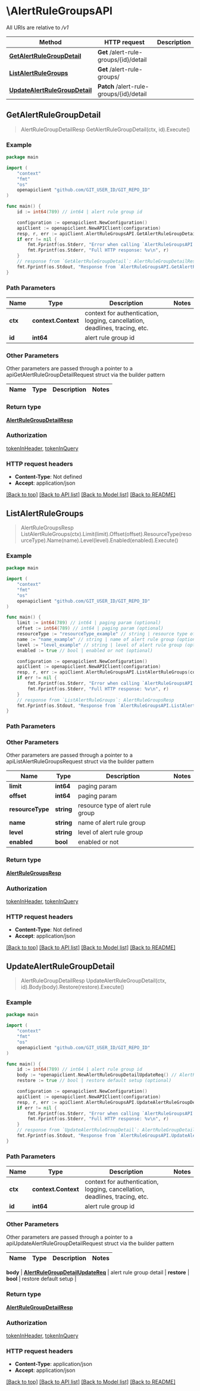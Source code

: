 # \AlertRuleGroupsAPI

All URIs are relative to */v1*

Method | HTTP request | Description
------------- | ------------- | -------------
[**GetAlertRuleGroupDetail**](AlertRuleGroupsAPI.md#GetAlertRuleGroupDetail) | **Get** /alert-rule-groups/{id}/detail | 
[**ListAlertRuleGroups**](AlertRuleGroupsAPI.md#ListAlertRuleGroups) | **Get** /alert-rule-groups/ | 
[**UpdateAlertRuleGroupDetail**](AlertRuleGroupsAPI.md#UpdateAlertRuleGroupDetail) | **Patch** /alert-rule-groups/{id}/detail | 



## GetAlertRuleGroupDetail

> AlertRuleGroupDetailResp GetAlertRuleGroupDetail(ctx, id).Execute()





### Example

```go
package main

import (
	"context"
	"fmt"
	"os"
	openapiclient "github.com/GIT_USER_ID/GIT_REPO_ID"
)

func main() {
	id := int64(789) // int64 | alert rule group id

	configuration := openapiclient.NewConfiguration()
	apiClient := openapiclient.NewAPIClient(configuration)
	resp, r, err := apiClient.AlertRuleGroupsAPI.GetAlertRuleGroupDetail(context.Background(), id).Execute()
	if err != nil {
		fmt.Fprintf(os.Stderr, "Error when calling `AlertRuleGroupsAPI.GetAlertRuleGroupDetail``: %v\n", err)
		fmt.Fprintf(os.Stderr, "Full HTTP response: %v\n", r)
	}
	// response from `GetAlertRuleGroupDetail`: AlertRuleGroupDetailResp
	fmt.Fprintf(os.Stdout, "Response from `AlertRuleGroupsAPI.GetAlertRuleGroupDetail`: %v\n", resp)
}
```

### Path Parameters


Name | Type | Description  | Notes
------------- | ------------- | ------------- | -------------
**ctx** | **context.Context** | context for authentication, logging, cancellation, deadlines, tracing, etc.
**id** | **int64** | alert rule group id | 

### Other Parameters

Other parameters are passed through a pointer to a apiGetAlertRuleGroupDetailRequest struct via the builder pattern


Name | Type | Description  | Notes
------------- | ------------- | ------------- | -------------


### Return type

[**AlertRuleGroupDetailResp**](AlertRuleGroupDetailResp.md)

### Authorization

[tokenInHeader](../README.md#tokenInHeader), [tokenInQuery](../README.md#tokenInQuery)

### HTTP request headers

- **Content-Type**: Not defined
- **Accept**: application/json

[[Back to top]](#) [[Back to API list]](../README.md#documentation-for-api-endpoints)
[[Back to Model list]](../README.md#documentation-for-models)
[[Back to README]](../README.md)


## ListAlertRuleGroups

> AlertRuleGroupsResp ListAlertRuleGroups(ctx).Limit(limit).Offset(offset).ResourceType(resourceType).Name(name).Level(level).Enabled(enabled).Execute()





### Example

```go
package main

import (
	"context"
	"fmt"
	"os"
	openapiclient "github.com/GIT_USER_ID/GIT_REPO_ID"
)

func main() {
	limit := int64(789) // int64 | paging param (optional)
	offset := int64(789) // int64 | paging param (optional)
	resourceType := "resourceType_example" // string | resource type of alert rule group (optional)
	name := "name_example" // string | name of alert rule group (optional)
	level := "level_example" // string | level of alert rule group (optional)
	enabled := true // bool | enabled or not (optional)

	configuration := openapiclient.NewConfiguration()
	apiClient := openapiclient.NewAPIClient(configuration)
	resp, r, err := apiClient.AlertRuleGroupsAPI.ListAlertRuleGroups(context.Background()).Limit(limit).Offset(offset).ResourceType(resourceType).Name(name).Level(level).Enabled(enabled).Execute()
	if err != nil {
		fmt.Fprintf(os.Stderr, "Error when calling `AlertRuleGroupsAPI.ListAlertRuleGroups``: %v\n", err)
		fmt.Fprintf(os.Stderr, "Full HTTP response: %v\n", r)
	}
	// response from `ListAlertRuleGroups`: AlertRuleGroupsResp
	fmt.Fprintf(os.Stdout, "Response from `AlertRuleGroupsAPI.ListAlertRuleGroups`: %v\n", resp)
}
```

### Path Parameters



### Other Parameters

Other parameters are passed through a pointer to a apiListAlertRuleGroupsRequest struct via the builder pattern


Name | Type | Description  | Notes
------------- | ------------- | ------------- | -------------
 **limit** | **int64** | paging param | 
 **offset** | **int64** | paging param | 
 **resourceType** | **string** | resource type of alert rule group | 
 **name** | **string** | name of alert rule group | 
 **level** | **string** | level of alert rule group | 
 **enabled** | **bool** | enabled or not | 

### Return type

[**AlertRuleGroupsResp**](AlertRuleGroupsResp.md)

### Authorization

[tokenInHeader](../README.md#tokenInHeader), [tokenInQuery](../README.md#tokenInQuery)

### HTTP request headers

- **Content-Type**: Not defined
- **Accept**: application/json

[[Back to top]](#) [[Back to API list]](../README.md#documentation-for-api-endpoints)
[[Back to Model list]](../README.md#documentation-for-models)
[[Back to README]](../README.md)


## UpdateAlertRuleGroupDetail

> AlertRuleGroupDetailResp UpdateAlertRuleGroupDetail(ctx, id).Body(body).Restore(restore).Execute()





### Example

```go
package main

import (
	"context"
	"fmt"
	"os"
	openapiclient "github.com/GIT_USER_ID/GIT_REPO_ID"
)

func main() {
	id := int64(789) // int64 | alert rule group id
	body := *openapiclient.NewAlertRuleGroupDetailUpdateReq() // AlertRuleGroupDetailUpdateReq | alert rule group detail
	restore := true // bool | restore default setup (optional)

	configuration := openapiclient.NewConfiguration()
	apiClient := openapiclient.NewAPIClient(configuration)
	resp, r, err := apiClient.AlertRuleGroupsAPI.UpdateAlertRuleGroupDetail(context.Background(), id).Body(body).Restore(restore).Execute()
	if err != nil {
		fmt.Fprintf(os.Stderr, "Error when calling `AlertRuleGroupsAPI.UpdateAlertRuleGroupDetail``: %v\n", err)
		fmt.Fprintf(os.Stderr, "Full HTTP response: %v\n", r)
	}
	// response from `UpdateAlertRuleGroupDetail`: AlertRuleGroupDetailResp
	fmt.Fprintf(os.Stdout, "Response from `AlertRuleGroupsAPI.UpdateAlertRuleGroupDetail`: %v\n", resp)
}
```

### Path Parameters


Name | Type | Description  | Notes
------------- | ------------- | ------------- | -------------
**ctx** | **context.Context** | context for authentication, logging, cancellation, deadlines, tracing, etc.
**id** | **int64** | alert rule group id | 

### Other Parameters

Other parameters are passed through a pointer to a apiUpdateAlertRuleGroupDetailRequest struct via the builder pattern


Name | Type | Description  | Notes
------------- | ------------- | ------------- | -------------

 **body** | [**AlertRuleGroupDetailUpdateReq**](AlertRuleGroupDetailUpdateReq.md) | alert rule group detail | 
 **restore** | **bool** | restore default setup | 

### Return type

[**AlertRuleGroupDetailResp**](AlertRuleGroupDetailResp.md)

### Authorization

[tokenInHeader](../README.md#tokenInHeader), [tokenInQuery](../README.md#tokenInQuery)

### HTTP request headers

- **Content-Type**: application/json
- **Accept**: application/json

[[Back to top]](#) [[Back to API list]](../README.md#documentation-for-api-endpoints)
[[Back to Model list]](../README.md#documentation-for-models)
[[Back to README]](../README.md)

